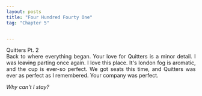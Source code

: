 ```yaml
---
layout: posts
title: "Four Hundred Fourty One"
tag: "Chapter 5"


---
```

<style>
body {
text-align: justify}
</style>

Quitters Pt. 2
<br>
Back to where everything began. Your love for Quitters is a minor detail. I was ~~leaving~~ parting once again. I love this place. It's london fog is aromatic, and the cup is ever-so perfect. We got seats this time, and Quitters was ever as perfect as I remembered. Your company was perfect. 

*Why can't I stay?*